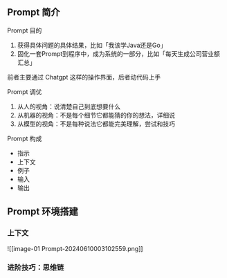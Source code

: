 
## Prompt 简介

Prompt 目的
1.  获得具体问题的具体结果，比如「我该学Java还是Go」
2.  固化一套Prompt到程序中，成为系统的一部分，比如「每天生成公司营业额汇总」

前者主要通过 Chatgpt 这样的操作界面，后者动代码上手


Prompt 调优
1.  从人的视角：说清楚自己到底想要什么
2.  从机器的视角：不是每个细节它都能猜的你的想法，详细说
3.  从模型的视角：不是每种说法它都能完美理解，尝试和技巧


Prompt 构成

-  指示
-  上下文
-  例子
-  输入
-  输出

    

## Prompt 环境搭建


### 上下文

![[image-01 Prompt-20240610003102559.png]]



### 进阶技巧：思维链

 